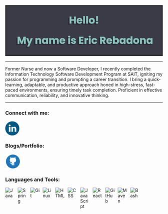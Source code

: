 <img src="banner.png" alt="github banner">

---

<p>Former Nurse and now a Software Developer, I recently completed the Information Technology Software Development Program at SAIT, igniting my passion for programming and prompting a career transition. I bring a quick-learning, adaptable, and productive approach honed in high-stress, fast-paced environments, ensuring timely task completion. Proficient in effective communication, reliability, and innovative thinking. </p>

--- 

### Connect with me:

<a href="https://www.linkedin.com/in/eric-rebadona-7aa291229/" target="blank"><img align="center" src="linkedin.png" alt="Linkedin" class="icon" height="45" width="45"/></a>

### Blogs/Portfolio:

<a href="https://ericjyr.github.io/" target="blank"><img align="center" src="github.png" alt="Github Pages" class="icon" height="49" width="49"/></a>

### Languages and Tools:

<img align="left" alt="Java" width="30px" style="padding-right:10px;" src="https://cdn.jsdelivr.net/gh/devicons/devicon/icons/java/java-original.svg"/>
<img align="left" alt="Spring" width="30px" style="padding-right:10px;" src="https://cdn.jsdelivr.net/gh/devicons/devicon/icons/spring/spring-original.svg" />
<img align="left" alt="Git" width="30px" style="padding-right:10px;" src="https://cdn.jsdelivr.net/gh/devicons/devicon/icons/git/git-original.svg" />
<img align="left" alt="Linux" width="30px" style="padding-right:10px;" src="https://cdn.jsdelivr.net/gh/devicons/devicon/icons/linux/linux-original.svg" />
<img align="left" alt="HTML" width="30px" style="padding-right:10px;" src="https://cdn.jsdelivr.net/gh/devicons/devicon/icons/html5/html5-plain.svg" />
<img align="left" alt="CSS" width="30px" style="padding-right:10px;" src="https://cdn.jsdelivr.net/gh/devicons/devicon/icons/css3/css3-plain.svg" />
<img align="left" alt="JavaScript" width="30px" style="padding-right:10px;" src="https://cdn.jsdelivr.net/gh/devicons/devicon/icons/javascript/javascript-plain.svg" />
<img align="left" alt="React" width="30px" style="padding-right:10px;" src="https://cdn.jsdelivr.net/gh/devicons/devicon/icons/react/react-original.svg" />
<img align="left" alt="GitHub" width="30px" style="padding-right:10px;" src="https://cdn.jsdelivr.net/gh/devicons/devicon/icons/github/github-original.svg" />
<img align="left" alt="Maven" width="30px" style="padding-right:10px;" 
src="https://cdn.jsdelivr.net/npm/simple-icons@3.13.0/icons/apachemaven.svg" />
<img align="left" alt="Bash" width="30px" style="padding-right:10px;" src="https://cdn.jsdelivr.net/gh/devicons/devicon/icons/bash/bash-original.svg" />
<br />

